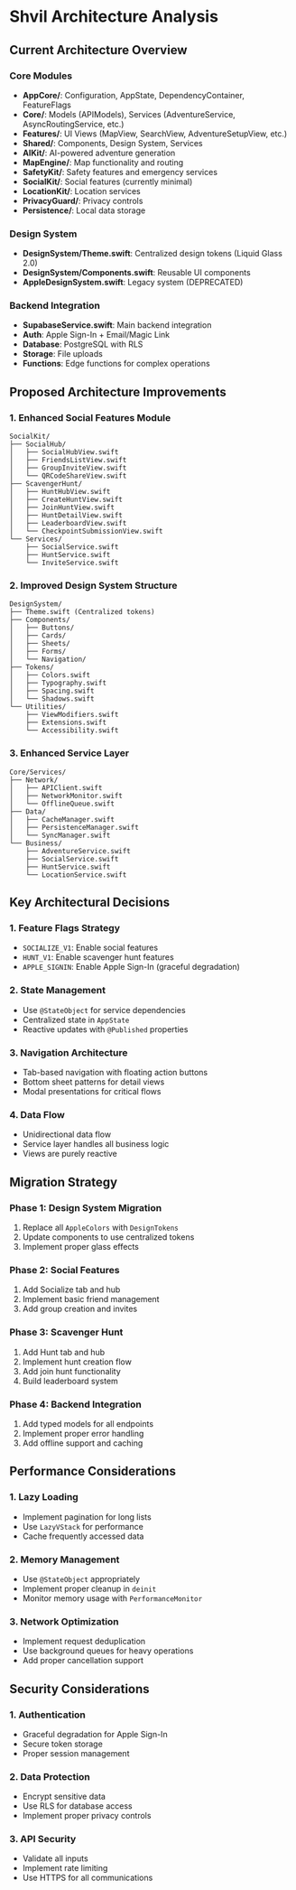 # Shvil Architecture Analysis

## Current Architecture Overview

### Core Modules
- **AppCore/**: Configuration, AppState, DependencyContainer, FeatureFlags
- **Core/**: Models (APIModels), Services (AdventureService, AsyncRoutingService, etc.)
- **Features/**: UI Views (MapView, SearchView, AdventureSetupView, etc.)
- **Shared/**: Components, Design System, Services
- **AIKit/**: AI-powered adventure generation
- **MapEngine/**: Map functionality and routing
- **SafetyKit/**: Safety features and emergency services
- **SocialKit/**: Social features (currently minimal)
- **LocationKit/**: Location services
- **PrivacyGuard/**: Privacy controls
- **Persistence/**: Local data storage

### Design System
- **DesignSystem/Theme.swift**: Centralized design tokens (Liquid Glass 2.0)
- **DesignSystem/Components.swift**: Reusable UI components
- **AppleDesignSystem.swift**: Legacy system (DEPRECATED)

### Backend Integration
- **SupabaseService.swift**: Main backend integration
- **Auth**: Apple Sign-In + Email/Magic Link
- **Database**: PostgreSQL with RLS
- **Storage**: File uploads
- **Functions**: Edge functions for complex operations

## Proposed Architecture Improvements

### 1. Enhanced Social Features Module
```
SocialKit/
├── SocialHub/
│   ├── SocialHubView.swift
│   ├── FriendsListView.swift
│   ├── GroupInviteView.swift
│   └── QRCodeShareView.swift
├── ScavengerHunt/
│   ├── HuntHubView.swift
│   ├── CreateHuntView.swift
│   ├── JoinHuntView.swift
│   ├── HuntDetailView.swift
│   ├── LeaderboardView.swift
│   └── CheckpointSubmissionView.swift
└── Services/
    ├── SocialService.swift
    ├── HuntService.swift
    └── InviteService.swift
```

### 2. Improved Design System Structure
```
DesignSystem/
├── Theme.swift (Centralized tokens)
├── Components/
│   ├── Buttons/
│   ├── Cards/
│   ├── Sheets/
│   ├── Forms/
│   └── Navigation/
├── Tokens/
│   ├── Colors.swift
│   ├── Typography.swift
│   ├── Spacing.swift
│   └── Shadows.swift
└── Utilities/
    ├── ViewModifiers.swift
    ├── Extensions.swift
    └── Accessibility.swift
```

### 3. Enhanced Service Layer
```
Core/Services/
├── Network/
│   ├── APIClient.swift
│   ├── NetworkMonitor.swift
│   └── OfflineQueue.swift
├── Data/
│   ├── CacheManager.swift
│   ├── PersistenceManager.swift
│   └── SyncManager.swift
└── Business/
    ├── AdventureService.swift
    ├── SocialService.swift
    ├── HuntService.swift
    └── LocationService.swift
```

## Key Architectural Decisions

### 1. Feature Flags Strategy
- `SOCIALIZE_V1`: Enable social features
- `HUNT_V1`: Enable scavenger hunt features
- `APPLE_SIGNIN`: Enable Apple Sign-In (graceful degradation)

### 2. State Management
- Use `@StateObject` for service dependencies
- Centralized state in `AppState`
- Reactive updates with `@Published` properties

### 3. Navigation Architecture
- Tab-based navigation with floating action buttons
- Bottom sheet patterns for detail views
- Modal presentations for critical flows

### 4. Data Flow
- Unidirectional data flow
- Service layer handles all business logic
- Views are purely reactive

## Migration Strategy

### Phase 1: Design System Migration
1. Replace all `AppleColors` with `DesignTokens`
2. Update components to use centralized tokens
3. Implement proper glass effects

### Phase 2: Social Features
1. Add Socialize tab and hub
2. Implement basic friend management
3. Add group creation and invites

### Phase 3: Scavenger Hunt
1. Add Hunt tab and hub
2. Implement hunt creation flow
3. Add join hunt functionality
4. Build leaderboard system

### Phase 4: Backend Integration
1. Add typed models for all endpoints
2. Implement proper error handling
3. Add offline support and caching

## Performance Considerations

### 1. Lazy Loading
- Implement pagination for long lists
- Use `LazyVStack` for performance
- Cache frequently accessed data

### 2. Memory Management
- Use `@StateObject` appropriately
- Implement proper cleanup in `deinit`
- Monitor memory usage with `PerformanceMonitor`

### 3. Network Optimization
- Implement request deduplication
- Use background queues for heavy operations
- Add proper cancellation support

## Security Considerations

### 1. Authentication
- Graceful degradation for Apple Sign-In
- Secure token storage
- Proper session management

### 2. Data Protection
- Encrypt sensitive data
- Use RLS for database access
- Implement proper privacy controls

### 3. API Security
- Validate all inputs
- Implement rate limiting
- Use HTTPS for all communications